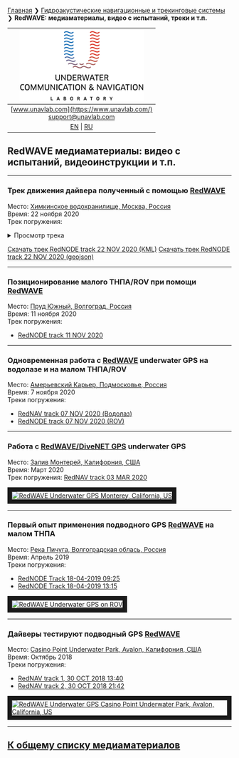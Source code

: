 [Главная](/README_RU) ❯ [Гидроакустические навигационные и трекинговые системы](/navigation_and_tracking_systems_ru) ❯ **RedWAVE: медиаматериалы, видео с испытаний, треки и т.п.**

| ![logo](/documentation/sm_logo.png) |
| :---: |
| [www.unavlab.com](https://www.unavlab.com/) <br/> [support@unavlab.com](mailto:support@unavlab.com) |
| [EN](\documentation\EN\RedWAVE\media) \| [RU](\documentation\RU\RedWAVE\media) |

## RedWAVE медиаматериалы: видео с испытаний, видеоинструкции и т.п.

______  


### Трек движения дайвера полученный с помощью  [RedWAVE](/documentation/EN/RedWAVE/RedWAVE_DataBrief_en.md)  
Место: [Химкинское водохранилище, Москва, Россия](https://goo.gl/maps/T3ipWGqQJ65j9p5w7)  
Время: 22 ноября 2020  
Трек погружения:  

<details><summary>Просмотр трека</summary>

```geojson
{
"type": "FeatureCollection",
"name": "kml",
"crs": { "type": "name", "properties": { "name": "urn:ogc:def:crs:OGC:1.3:CRS84" } },
"features": [
{ "type": "Feature", "properties": { "Name": "BASE 1 track" }, "geometry": { "type": "Point", "coordinates": [ 37.469684, 55.838203 ] } },
{ "type": "Feature", "properties": { "Name": "BASE 2 track" }, "geometry": { "type": "Point", "coordinates": [ 37.475868, 55.838623 ] } },
{ "type": "Feature", "properties": { "Name": "BASE 3 track" }, "geometry": { "type": "Point", "coordinates": [ 37.475048, 55.839225 ] } },
{ "type": "Feature", "properties": { "Name": "BASE 4 track" }, "geometry": { "type": "Point", "coordinates": [ 37.470756, 55.837165 ] } },
{ "type": "Feature", "properties": { "Name": "UNR (FLT) track" }, "geometry": { "type": "LineString", "coordinates": [ [ 37.4753189, 55.83876037 ], [ 37.4753189, 55.83876037 ], [ 37.47531318, 55.83876037 ], [ 37.47531089, 55.83876189 ], [ 37.4753086, 55.83876304 ], [ 37.4753044, 55.83876228 ], [ 37.47530059, 55.83876151 ], [ 37.47529487, 55.83875922 ], [ 37.47528953, 55.83875922 ], [ 37.47528647, 55.8387596 ], [ 37.47528189, 55.83875999 ], [ 37.4752777, 55.83876189 ], [ 37.47527351, 55.83876151 ], [ 37.47526931, 55.83876724 ], [ 37.4752655, 55.83877144 ], [ 37.47526016, 55.83877258 ], [ 37.4752552, 55.83877601 ], [ 37.47524909, 55.83877906 ], [ 37.4752407, 55.83878134 ], [ 37.47523231, 55.8387844 ], [ 37.47522697, 55.83878592 ], [ 37.47521972, 55.83878821 ], [ 37.47521247, 55.83878974 ], [ 37.47520484, 55.838790499999988 ], [ 37.47519989, 55.83879241 ], [ 37.47519912, 55.83879508 ], [ 37.47519798, 55.83879852 ], [ 37.47520065, 55.83880233 ], [ 37.47520256, 55.83880615 ], [ 37.47520065, 55.83880539 ], [ 37.47519454, 55.83880272 ], [ 37.47518806, 55.83880043 ], [ 37.47518081, 55.8387989 ], [ 37.47517204, 55.83879546 ], [ 37.47516364, 55.83879012 ], [ 37.4751583, 55.83878326 ], [ 37.47515716, 55.83877716 ], [ 37.47516059, 55.8387722 ], [ 37.4751667, 55.83877258 ], [ 37.47517394, 55.83876915 ], [ 37.47518005, 55.83876686 ], [ 37.47518348, 55.8387638 ], [ 37.47518653, 55.83876151 ], [ 37.47518958, 55.83876075 ], [ 37.47519149, 55.83876037 ], [ 37.47519569, 55.83876037 ], [ 37.47519989, 55.83875731 ], [ 37.47520256, 55.8387535 ], [ 37.47520713, 55.83875083 ], [ 37.47521285, 55.83875083 ], [ 37.47521514, 55.83874854 ], [ 37.47521933, 55.83874854 ], [ 37.47522162, 55.83874702 ], [ 37.4752243, 55.83874588 ], [ 37.47522926, 55.83874244 ], [ 37.47523536, 55.8387413 ], [ 37.47524108, 55.83873939 ], [ 37.47524604, 55.83873825 ], [ 37.47525023, 55.83873481 ], [ 37.47525558, 55.83873214 ], [ 37.47526054, 55.83873061 ], [ 37.47526512, 55.83873138 ], [ 37.47526931, 55.838731 ], [ 37.47527007, 55.83872909 ], [ 37.47527312, 55.83872909 ], [ 37.47527808, 55.83872756 ], [ 37.47528609, 55.8387268 ], [ 37.47529334, 55.83872336000001 ], [ 37.47530059, 55.83872069 ], [ 37.47530784, 55.83871916 ], [ 37.47531508, 55.8387184 ], [ 37.47532119, 55.83871687 ], [ 37.47532615, 55.83871421 ], [ 37.47533035, 55.83871078 ], [ 37.47533721, 55.83870849 ], [ 37.4753479, 55.8387104 ], [ 37.47535667, 55.8387123 ], [ 37.47536354, 55.83871535 ], [ 37.47537002, 55.83871726 ], [ 37.47537498, 55.83871955 ], [ 37.47537803, 55.83871802 ], [ 37.47538108, 55.83871649 ], [ 37.47538566, 55.83871383 ], [ 37.47539177, 55.838714970000012 ], [ 37.47539596, 55.83871345 ], [ 37.47539825, 55.83870925 ], [ 37.47540206, 55.83870773 ], [ 37.4754074, 55.83870659 ], [ 37.47541274, 55.83870963 ], [ 37.47541618, 55.83870773 ], [ 37.4754177, 55.83870582 ], [ 37.47541808, 55.83870429 ], [ 37.47541198, 55.83869857 ], [ 37.47540588, 55.83869514 ], [ 37.4753971, 55.83869132 ], [ 37.47538986, 55.83868903 ], [ 37.47537841, 55.83868979 ], [ 37.47536621, 55.838692079999987 ], [ 37.47535552, 55.838690940000014 ], [ 37.47534904, 55.83869285 ], [ 37.47534179, 55.838690940000014 ], [ 37.47533607, 55.83869246 ], [ 37.47533111, 55.83869399 ], [ 37.47531891, 55.83869933 ], [ 37.4753109, 55.83870201 ], [ 37.47530288, 55.8387062 ], [ 37.47529831, 55.8387104 ], [ 37.47528762, 55.83870658 ], [ 37.47527999, 55.83870506 ], [ 37.47527389, 55.83870353 ], [ 37.47526893, 55.83870582 ], [ 37.47525939, 55.83871154 ], [ 37.475251, 55.83871688 ], [ 37.47524413, 55.83871726 ], [ 37.47523727, 55.83871802 ], [ 37.47523078, 55.83871802 ], [ 37.47522353, 55.83871955 ], [ 37.47522048, 55.83872413 ], [ 37.47521781, 55.83872565 ], [ 37.47521056, 55.838731 ], [ 37.47520408, 55.83873443 ], [ 37.4751995, 55.83873481 ], [ 37.47518653, 55.83874091 ], [ 37.47516746, 55.83875083 ], [ 37.475148, 55.83875961 ], [ 37.47512931, 55.8387699 ], [ 37.47511901, 55.83877562 ], [ 37.47511291, 55.838779820000013 ], [ 37.47510871, 55.83878058 ], [ 37.47510681, 55.8387802 ], [ 37.47510261, 55.838778299999987 ], [ 37.47509994, 55.83877677 ], [ 37.47509689, 55.83876533 ], [ 37.4750965, 55.83875693 ], [ 37.47509994, 55.83875312 ], [ 37.47510261, 55.83874854 ], [ 37.47510605, 55.83874549 ], [ 37.475111, 55.838744729999988 ], [ 37.47511405, 55.83874283 ], [ 37.47511748, 55.83873901 ], [ 37.47511939, 55.83873634 ], [ 37.47512168, 55.8387329 ], [ 37.47512626, 55.83873252 ], [ 37.47512778, 55.83872832 ], [ 37.4751316, 55.8387268 ], [ 37.47513389, 55.83872603 ], [ 37.47513808, 55.83872413 ], [ 37.47514571, 55.83872489 ], [ 37.4751522, 55.83872222 ], [ 37.47515792, 55.838721840000012 ], [ 37.47516403, 55.838721840000012 ], [ 37.47516899, 55.838721840000012 ], [ 37.47517509, 55.83872069 ], [ 37.4751789, 55.83871955 ], [ 37.4751808, 55.83871726 ], [ 37.47518004, 55.83871421 ], [ 37.47517889, 55.83871078 ], [ 37.47517966, 55.83871002 ], [ 37.47518347, 55.83871002 ], [ 37.47518958, 55.83870888 ], [ 37.47519531, 55.83870353 ], [ 37.47520179, 55.83869933 ], [ 37.47520713, 55.83869666 ], [ 37.4752117, 55.83869399 ], [ 37.47521743, 55.83869437 ], [ 37.47522239, 55.83869475 ], [ 37.47522849, 55.838692079999987 ], [ 37.47523536, 55.83869017 ], [ 37.47523955, 55.83868712000001 ], [ 37.47524489, 55.83868521 ], [ 37.47524947, 55.83868445 ], [ 37.47525367, 55.83868559 ], [ 37.47525634, 55.83868674 ], [ 37.47525901, 55.83868598 ], [ 37.47526359, 55.83868674 ], [ 37.47526969, 55.83868559 ], [ 37.47527694, 55.83868483 ], [ 37.47528151, 55.838681400000013 ], [ 37.47528686, 55.83868026 ], [ 37.47529144, 55.83867836 ], [ 37.47529716, 55.83867721 ], [ 37.47530098, 55.83867531 ], [ 37.47530441, 55.83867378 ], [ 37.47530784, 55.83867454 ], [ 37.47531279, 55.83867378 ], [ 37.47531775, 55.83867492000001 ], [ 37.47532081, 55.83867263 ], [ 37.47532539, 55.83867225 ], [ 37.47532806, 55.83867073 ], [ 37.47533111, 55.83866805 ], [ 37.47533454, 55.83866653 ], [ 37.47533797, 55.83866386 ], [ 37.47534331, 55.83866386 ], [ 37.47534675, 55.83866271 ], [ 37.47535018, 55.83866195 ], [ 37.47535362, 55.83866157 ], [ 37.47535858, 55.83866271 ], [ 37.47536201, 55.83866233 ], [ 37.47536392, 55.83866195 ], [ 37.47536621, 55.83866157 ], [ 37.4753704, 55.83866424 ], [ 37.4753765, 55.83866805 ], [ 37.47538223, 55.83867225 ], [ 37.47538566, 55.83867187 ], [ 37.47538719, 55.83867378 ], [ 37.47538909, 55.83867492000001 ], [ 37.47538871, 55.83867263 ], [ 37.47538833, 55.83867263 ], [ 37.47538948, 55.83867378 ], [ 37.47539024, 55.83867492000001 ], [ 37.47539253, 55.83867912 ], [ 37.47539406, 55.83868178 ], [ 37.47539482, 55.83868179 ], [ 37.4753952, 55.83868141 ], [ 37.47539367, 55.83868217 ], [ 37.475391, 55.83867988 ], [ 37.47538909, 55.83867683 ], [ 37.47538642, 55.83867454 ], [ 37.47538337, 55.83867149 ], [ 37.47538146, 55.83867149 ], [ 37.47537726, 55.83866729 ], [ 37.47537459, 55.83866576 ], [ 37.47537154, 55.83866653 ], [ 37.47536964, 55.83866424 ], [ 37.47536888, 55.83866462 ], [ 37.47537002, 55.83866615 ], [ 37.47536964, 55.83866271 ], [ 37.47537231, 55.83866195 ], [ 37.47537421, 55.83865966 ], [ 37.47537536, 55.83865966 ], [ 37.47537764, 55.83866195 ], [ 37.47537879, 55.83866195 ], [ 37.47538108, 55.838665 ], [ 37.47538566, 55.83867149 ], [ 37.47538871, 55.838676070000012 ], [ 37.47539062, 55.83867912 ], [ 37.47538986, 55.83868179 ], [ 37.47539329, 55.83868445 ], [ 37.47539748, 55.838690940000014 ], [ 37.47539901, 55.83869857 ], [ 37.47540282, 55.83870963 ], [ 37.47540473, 55.83871993 ], [ 37.47540587, 55.83872756 ], [ 37.47540511, 55.83873176 ], [ 37.47540244, 55.83873634 ], [ 37.47540206, 55.83874054 ], [ 37.47540358, 55.83874626 ], [ 37.47540511, 55.83875159 ], [ 37.47540625, 55.8387577 ], [ 37.47540816, 55.83876609 ], [ 37.4754093, 55.83877296 ], [ 37.47541159, 55.83877868 ], [ 37.47541159, 55.83878478 ], [ 37.47541121, 55.83878974 ], [ 37.47541083, 55.83879432 ], [ 37.47541045, 55.83880157 ] ] } }
]
}
  
```

<script src="https://embed.github.com/view/geojson/ucnl/ucnl.github.io/documentation/rednode_track_22_10_2020_13-39-24.geojson"></script>

</details>
  

[Скачать трек RedNODE track 22 NOV 2020 (KML)](/documentation/rednode_track_22-10-2020-13-39-24.kml)
[Скачать трек RedNODE track 22 NOV 2020 (geojson)](/documentation/rednode_track_22_10_2020_13-39-24.geojson)

______  


### Позиционирование малого ТНПА/ROV при помощи [RedWAVE](/documentation/EN/RedWAVE/RedWAVE_DataBrief_en.md)  
Место: [Пруд Южный, Волгоград, Россия](https://goo.gl/maps/xjJrX28KmWDdJxLC9)  
Время: 11 ноября 2020  
Трек погружения:  
- [RedNODE track 11 NOV 2020](/documentation/UGPSHub_Tracks_14-31-20.kml)


______  

### Одновременная работа с [RedWAVE](/documentation/RU/RedWAVE/RedWAVE_DataBrief_ru.md) underwater GPS на водолазе и на малом ТНПА/ROV
Место: [Амерьевский Карьер, Подмосковье, Россия](https://goo.gl/maps/BftxRy1cKA6ZsUUP6)  
Время: 7 ноября 2020  
Треки погружения: 
- [RedNAV track 07 NOV 2020 (Водолаз)](/documentation/7-11-2020_17-30.kml)
- [RedNODE track 07 NOV 2020 (ROV)](/documentation/UGPSHub_Tracks_17-30-59.kml)

______  

### Работа с [RedWAVE/DiveNET GPS](/documentation/RU/RedWAVE/RedWAVE_DataBrief_ru.md) underwater GPS
Место: [Залив Монтерей, Калифорния, США](https://goo.gl/maps/SZ3tC49dcVGnequB7)  
Время: Март 2020  
Трек погружения: [RedNAV track 03 MAR 2020](/documentation/rednav_track_03-03-2020.kml)

<a href="https://youtu.be/_2PoVsB1wEY" 
target="_blank"><img src="http://img.youtube.com/vi/_2PoVsB1wEY/0.jpg" 
alt="RedWAVE Underwater GPS Monterey, California, US" width="240" height="180" border="10" /></a>  

______  


### Первый опыт применения подводного GPS [RedWAVE](/documentation/RU/RedWAVE/RedWAVE_DataBrief_ru.md) на малом ТНПА  
Место: [Река Пичуга, Волгоградская облась, Россия](https://goo.gl/maps/Qix3nK84i7inM3FGA)  
Время: Апрель 2019  
Треки погружения: 
- [RedNODE Track 18-04-2019 09:25](/documentation/rednode_track_18042019_092548.kml)
- [RedNODE Track 18-04-2019 13:15](/documentation/rednode_track_18042019_131504.kml)

<a href="https://youtu.be/xaVfjhPIURc" 
target="_blank"><img src="http://img.youtube.com/vi/xaVfjhPIURc/0.jpg" 
alt="RedWAVE Underwater GPS on ROV" width="240" height="180" border="10" /></a>  

______  


### Дайверы тестируют подводный GPS [RedWAVE](/documentation/RU/RedWAVE/RedWAVE_DataBrief_ru.md)  
Место: [Casino Point Underwater Park, Avalon, Калифорния, США](https://goo.gl/maps/Qv7d9sCtDehMiVtg9)  
Время: Октябрь 2018  
Треки погружения: 
- [RedNAV track 1, 30 OCT 2018 13:40](/documentation/rednav_track_30-10-2018_13-40.kml)
- [RedNAV track 2, 30 OCT 2018 21:42](/documentation/rednav_track_30-10-2018_21-42.kml)  

<a href="https://youtu.be/nqmbPgxIonM" 
target="_blank"><img src="http://img.youtube.com/vi/nqmbPgxIonM/0.jpg" 
alt="RedWAVE Underwater GPS Casino Point Underwater Park, Avalon, California, US" width="240" height="180" border="10" /></a>  

______  


## [К общему списку медиаматериалов](/../../media_videos_ru)
